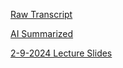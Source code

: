 [Raw Transcript](https://github.com/MCBasterSheet/MCBasterSheet/blob/main/MCB150/pages/Raw%20Transcript%202-9-2024.md)

[AI Summarized](https://github.com/MCBasterSheet/MCBasterSheet/blob/main/MCB150/pages/AI%20Summarized%202-9-2024.md)

[2-9-2024 Lecture Slides](https://github.com/MCBasterSheet/MCBasterSheet/blob/main/MCB150/pages/lecture_10_full.pdf)

